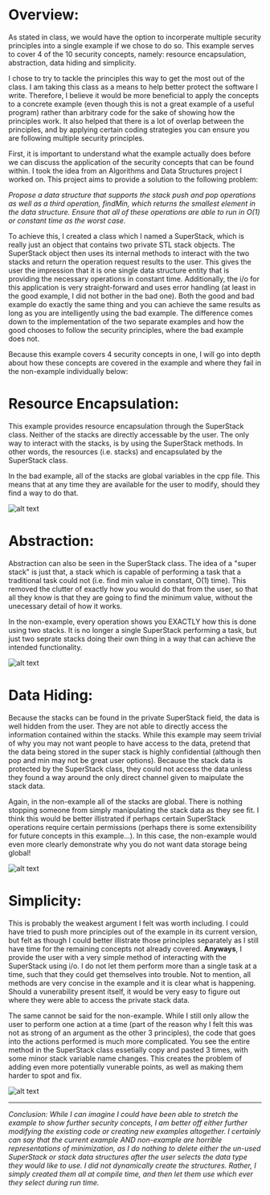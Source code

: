 # **Overview:**

As stated in class, we would have the option to incorperate multiple security principles into a single example if we chose to do so. This example serves to cover 4 of the 10 security concepts, namely: resource encapsulation, abstraction, data hiding and simplicity.

I chose to try to tackle the principles this way to get the most out of the class. I am taking this class as a means to help better protect the software I write. Therefore, I believe it would be more beneficial to apply the concepts to a concrete example (even though this is not a great example of a useful program) rather than arbitrary code for the sake of showing how the principles work. It also helped that there is a lot of overlap between the principles, and by applying certain coding strategies you can ensure you are following multiple security principles.

First, it is important to understand what the example actually does before we can discuss the application of the security concepts that can be found within. I took the idea from an Algorithms and Data Structures project I worked on. This project aims to provide a solution to the following problem:

_Propose a data structure that supports the stack push and pop operations as well as a third operation, findMin, which returns the smallest element in the data structure. Ensure that all of these operations are able to run in O(1) or constant time as the worst case._ 

To achieve this, I created a class which I named a SuperStack, which is really just an object that contains two private STL stack objects. The SuperStack object then uses its internal methods to interact with the two stacks and return the operation request results to the user. This gives the user the impression that it is one single data structure entity that is providing the necessary operations in constant time. Additionally, the i/o for this application is very straight-forward and uses error handling (at least in the good example, I did not bother in the bad one). Both the good and bad example do exactly the same thing and you can achieve the same results as long as you are intelligently using the bad example. The difference comes down to the implementation of the two separate examples and how the good chooses to follow the security principles, where the bad example does not.

Because this example covers 4 security concepts in one, I will go into depth about how these concepts are covered in the example and where they fail in the non-example individually below:

# Resource Encapsulation:

This example provides resource encapsulation through the SuperStack class. Neither of the stacks are directly accessable by the user. The only way to interact with the stacks, is by using the SuperStack methods. In other words, the resources (i.e. stacks) and encapsulated by the SuperStack class.

In the bad example, all of the stacks are global variables in the cpp file. This means that at any time they are available for the user to modify, should they find a way to do that.

![alt text](https://github.com/UW-COSC-4010-5010-CYBER-FA-2017/foundational-concepts-in-cybersecurity-joshsloan/blob/master/Concepts%203-7-8-9/resource_encapsulation.jpg)

# Abstraction:

Abstraction can also be seen in the SuperStack class. The idea of a "super stack" is just that, a stack which is capable of performing a task that a traditional task could not (i.e. find min value in constant, O(1) time). This removed the clutter of exactly how you would do that from the user, so that all they know is that they are going to find the minimum value, without the unecessary detail of how it works.

In the non-example, every operation shows you EXACTLY how this is done using two stacks. It is no longer a single SuperStack performing a task, but just two seprate stacks doing their own thing in a way that can achieve the intended functionality.

![alt text](https://github.com/UW-COSC-4010-5010-CYBER-FA-2017/foundational-concepts-in-cybersecurity-joshsloan/blob/master/Concepts%203-7-8-9/abstraction.jpg)

# Data Hiding:

Because the stacks can be found in the private SuperStack field, the data is well hidden from the user. They are not able to directly access the information contained within the stacks. While this example may seem trivial of why you may not want people to have access to the data, pretend that the data being stored in the super stack is highly confidential (although then pop and min may not be great user options). Because the stack data is protected by the SuperStack class, they could not access the data unless they found a way around the only direct channel given to maipulate the stack data.

Again, in the non-example all of the stacks are global. There is nothing stopping someone from simply manipulating the stack data as they see fit. I think this would be better illistrated if perhaps certain SuperStack operations require certain permissions (perhaps there is some extensibility for future concepts in this example...). In this case, the non-example would even more clearly demonstrate why you do not want data storage being global!

![alt text](https://github.com/UW-COSC-4010-5010-CYBER-FA-2017/foundational-concepts-in-cybersecurity-joshsloan/blob/master/Concepts%203-7-8-9/data_hiding.jpg)

# Simplicity:

This is probably the weakest argument I felt was worth including. I could have tried to push more principles out of the example in its current version, but felt as though I could better illistrate those principles separately as I still have time for the remaining concepts not already covered. **Anyways**, I provide the user with a very simple method of interacting with the SuperStack using i/o. I do not let them perform more than a single task at a time, such that they could get themselves into trouble. Not to mention, all methods are very concise in the example and it is clear what is happening. Should a vunerability present itself, it would be very easy to figure out where they were able to access the private stack data.

The same cannot be said for the non-example. While I still only allow the user to perform one action at a time (part of the reason why I felt this was not as strong of an argument as the other 3 principles), the code that goes into the actions performed is much more complicated. You see the entire method in the SuperStack class essetially copy and pasted 3 times, with some minor stack variable name changes. This creates the problem of adding even more potentially vunerable points, as well as making them harder to spot and fix.

![alt text](https://github.com/UW-COSC-4010-5010-CYBER-FA-2017/foundational-concepts-in-cybersecurity-joshsloan/blob/master/Concepts%203-7-8-9/simplicity.jpg)

----------------------------------------------------------------------------------------------------------------------------------------

_Conclusion: While I can imagine I could have been able to stretch the example to show further security concepts, I am better off either further modifying the existing code or creating new examples altogether. I certainly can say that the current example AND non-example are horrible representations of minimization, as I do nothing to delete either the un-used SuperStack or stack data structures after the user selects the data type they would like to use. I did not dynamically create the structures. Rather, I simply created them all at compile time, and then let them use which ever they select during run time._
